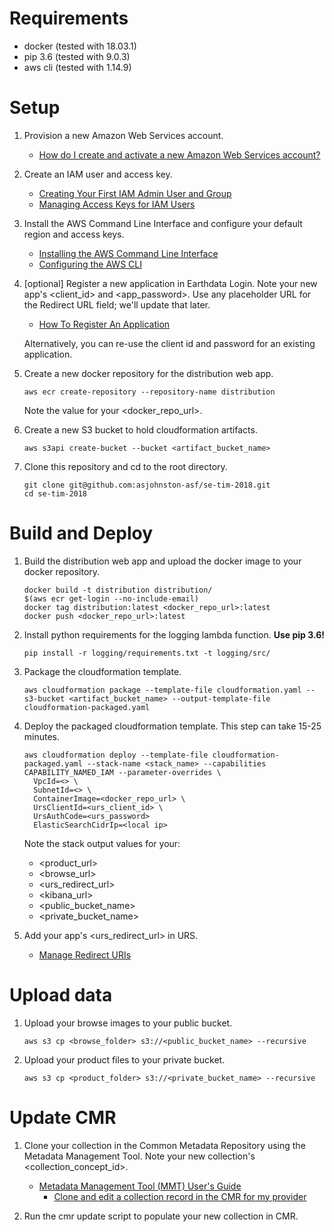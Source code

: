 # Requirements

- docker (tested with 18.03.1)
- pip 3.6 (tested with 9.0.3)
- aws cli (tested with 1.14.9)

# Setup

1. Provision a new Amazon Web Services account.

   - [How do I create and activate a new Amazon Web Services account?](https://aws.amazon.com/premiumsupport/knowledge-center/create-and-activate-aws-account/)

1. Create an IAM user and access key.

   - [Creating Your First IAM Admin User and Group](https://docs.aws.amazon.com/IAM/latest/UserGuide/getting-started_create-admin-group.html)
   - [Managing Access Keys for IAM Users](https://docs.aws.amazon.com/IAM/latest/UserGuide/id_credentials_access-keys.html)

1. Install the AWS Command Line Interface and configure your default region and access keys.

   - [Installing the AWS Command Line Interface](https://docs.aws.amazon.com/cli/latest/userguide/installing.html)
   - [Configuring the AWS CLI](https://docs.aws.amazon.com/cli/latest/userguide/cli-chap-getting-started.html)

1. [optional] Register a new application in Earthdata Login.  Note your new app's <client_id> and <app_password>.  Use any placeholder URL for the Redirect URL field; we'll update that later.

   - [How To Register An Application](https://wiki.earthdata.nasa.gov/display/EL/How+To+Register+An+Application)

   Alternatively, you can re-use the client id and password for an existing application.

1. Create a new docker repository for the distribution web app.

   ```
   aws ecr create-repository --repository-name distribution
   ```

   Note the value for your <docker_repo_url>.

1. Create a new S3 bucket to hold cloudformation artifacts.

   ```
   aws s3api create-bucket --bucket <artifact_bucket_name>
   ```

1. Clone this repository and cd to the root directory.

   ```
   git clone git@github.com:asjohnston-asf/se-tim-2018.git
   cd se-tim-2018
   ```

# Build and Deploy

1. Build the distribution web app and upload the docker image to your docker repository.

   ```
   docker build -t distribution distribution/
   $(aws ecr get-login --no-include-email)
   docker tag distribution:latest <docker_repo_url>:latest
   docker push <docker_repo_url>:latest
   ```

1. Install python requirements for the logging lambda function.  **Use pip 3.6!**

   ```
   pip install -r logging/requirements.txt -t logging/src/
   ```

1. Package the cloudformation template.

   ```
   aws cloudformation package --template-file cloudformation.yaml --s3-bucket <artifact_bucket_name> --output-template-file cloudformation-packaged.yaml
   ```

1. Deploy the packaged cloudformation template.  This step can take 15-25 minutes.

   ```
   aws cloudformation deploy --template-file cloudformation-packaged.yaml --stack-name <stack_name> --capabilities CAPABILITY_NAMED_IAM --parameter-overrides \
     VpcId=<> \
     SubnetId=<> \
     ContainerImage=<docker_repo_url> \
     UrsClientId=<urs_client_id> \
     UrsAuthCode=<urs_password>
     ElasticSearchCidrIp=<local ip>
   ```

   Note the stack output values for your:
   - <product_url>
   - <browse_url>
   - <urs_redirect_url>
   - <kibana_url>
   - <public_bucket_name>
   - <private_bucket_name>

1. Add your app's <urs_redirect_url> in URS.

   - [Manage Redirect URIs](https://developer.earthdata.nasa.gov/urs/urs-integration/how-to-register-an-application/manage-redirect-uris)

# Upload data

1. Upload your browse images to your public bucket.

   ```
   aws s3 cp <browse_folder> s3://<public_bucket_name> --recursive
   ```

1. Upload your product files to your private bucket.

   ```
   aws s3 cp <product_folder> s3://<private_bucket_name> --recursive
   ```

# Update CMR

1. Clone your collection in the Common Metadata Repository using the Metadata Management Tool.  Note your new collection's <collection_concept_id>.

   - [Metadata Management Tool (MMT) User's Guide](https://wiki.earthdata.nasa.gov/display/CMR/Metadata+Management+Tool+%28MMT%29+User%27s+Guide)
     - [Clone and edit a collection record in the CMR for my provider](https://wiki.earthdata.nasa.gov/display/CMR/Metadata+Management+Tool+%28MMT%29+User%27s+Guide#MetadataManagementTool(MMT)User'sGuide-CloneandeditacollectionrecordintheCMRformyprovider)

1. Run the cmr update script to populate your new collection in CMR.
